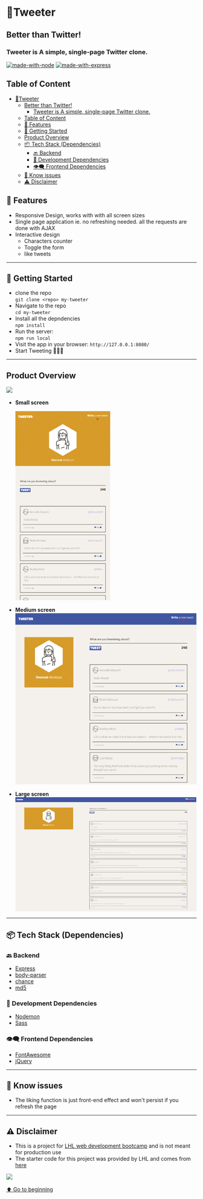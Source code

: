 
# 🐣Tweeter
## Better than Twitter!
### Tweeter is A simple, single-page Twitter clone.
[![made-with-node](https://img.shields.io/badge/Made%20with-JavaScript%20-yellow)](https://nodejs.org/en/) [![made-with-express](https://img.shields.io/badge/Made%20with-Express.js%20-black)](https://expressjs.com/)

## Table of Content
- [🐣Tweeter](#tweeter)
  - [Better than Twitter!](#better-than-twitter)
    - [Tweeter is A simple, single-page Twitter clone.](#tweeter-is-a-simple-single-page-twitter-clone)
  - [Table of Content](#table-of-content)
  - [🌟 Features](#-features)
  - [🚀 Getting Started](#-getting-started)
  - [Product Overview](#product-overview)
  - [📦 Tech Stack (Dependencies)](#-tech-stack-dependencies)
    - [🔙 Backend](#-backend)
    - [🧰 Development Dependencies](#-development-dependencies)
    - [👁‍🗨 Frontend Dependencies](#-frontend-dependencies)
  - [🙈 Know issues](#-know-issues)
  - [⚠️ Disclaimer](#️-disclaimer)



## 🌟 Features
- Responsive Design, works with with all screen sizes
- Single page application ie. no refreshing needed. all the requests are done with AJAX
- Interactive design
  - Characters counter
  - Toggle the  form
  - like tweets

---
## 🚀 Getting Started
  - clone the repo <br>
  `git clone <repo> my-tweeter`
  - Navigate to the repo<br>
  `cd my-tweeter`
  - Install all the depndencies <br>
  `npm install`
  - Run the server: <br>
  `npm run local`  <br>
  - Visit the app in your browser: `http://127.0.0.1:8080/` 
  - Start Tweeting 🐥🎉🎇


---
## Product Overview
<img src="https://github.com/ShoroukAziz/my-tweeter/blob/master/docs/product%20overview.gif?raw=true"/>

- **Small screen**
  
  <img height="500" src="https://github.com/ShoroukAziz/my-tweeter/blob/master/docs/small%20screen.PNG?raw=true"/>


- **Medium screen**
  <img src="https://github.com/ShoroukAziz/my-tweeter/blob/master/docs/med-screen.PNG?raw=true"/>

- **Large screen**
  <img src="https://github.com/ShoroukAziz/my-tweeter/blob/master/docs/large-screen.PNG?raw=true"/>

---

## 📦 Tech Stack (Dependencies)

  ### 🔙 Backend
  - [Express](express.js)
  - [body-parser](https://www.npmjs.com/package/body-parser)
  - [chance](https://www.npmjs.com/package/chance)
  - [md5](https://www.npmjs.com/package/md5)


 ### 🧰 Development Dependencies

  - [Nodemon](https://www.npmjs.com/package/nodemon)
  - [Sass](https://sass-lang.com/)

 ### 👁‍🗨 Frontend Dependencies

- [FontAwesome](https://fontawesome.com/)
- [jQuery](https://jquery.com/)

---
## 🙈 Know issues
- The liking function is just front-end effect and won't persist if you refresh the page
---
## ⚠️ Disclaimer
- This is a project for [LHL web development bootcamp](https://www.lighthouselabs.ca/) and is not meant for production use
- The starter code for this project was provided by LHL and comes from [here](https://github.com/lighthouse-labs/tweeter)



<img src="https://camo.githubusercontent.com/7dd59506447a5060c5df4ab9da2c7a3fefcb0e1cd86ba40d31a45666bc98e6e0/687474703a2f2f466f7254686542616467652e636f6d2f696d616765732f6261646765732f6275696c742d776974682d6c6f76652e737667"/>

[⬆ Go to beginning](#🐣Tweeter)